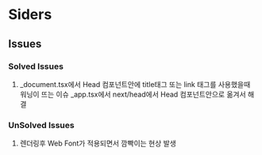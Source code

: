 # Siders

## Issues

### Solved Issues

1. \_document.tsx에서 Head 컴포넌트안에 title태그 또는 link 태그를 사용했을때 워닝이 뜨는 이슈
   \_app.tsx에서 next/head에서 Head 컴포넌트안으로 옮겨서 해결

### UnSolved Issues

1. 렌더링후 Web Font가 적용되면서 깜빡이는 현상 발생
